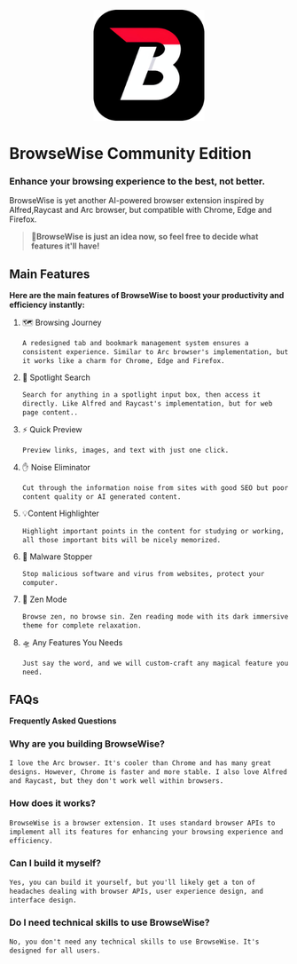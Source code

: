 <p align="center">
  <img alt="BrowseWise Logo" src="./assets/logo.png" width="200" />
</p>

# BrowseWise Community Edition

### Enhance your browsing **experience** to the best, not better.

BrowseWise is yet another AI-powered browser extension inspired by Alfred,Raycast
and Arc browser, but compatible with Chrome, Edge and Firefox. 

> 🤯**BrowseWise is just an idea now, so feel free to decide what features it'll have!**

## Main Features

**Here are the main features of BrowseWise to boost your productivity and efficiency instantly:**

1. 🗺️ Browsing Journey
    ```text
    A redesigned tab and bookmark management system ensures a consistent experience. Similar to Arc browser's implementation, but it works like a charm for Chrome, Edge and Firefox.
    ```

2. 🚀 Spotlight Search
    ```text
    Search for anything in a spotlight input box, then access it directly. Like Alfred and Raycast's implementation, but for web page content..
    ```

3. ⚡️ Quick Preview
    ```text
    Preview links, images, and text with just one click.
    ```

4. ✋ Noise Eliminator
    ```text
    Cut through the information noise from sites with good SEO but poor content quality or AI generated content.
    ```

5. 💡Content Highlighter
    ```text
    Highlight important points in the content for studying or working, all those important bits will be nicely memorized.
    ```

6. 🫸 Malware Stopper
    ```text
    Stop malicious software and virus from websites, protect your computer.
    ```

7. 📖 Zen Mode
    ```text
    Browse zen, no browse sin. Zen reading mode with its dark immersive theme for complete relaxation.
    ```

8. 🛸 Any Features You Needs
    ```text
    Just say the word, and we will custom-craft any magical feature you need.
    ```

## FAQs

**Frequently Asked Questions**

### Why are you building BrowseWise?
 ```text
 I love the Arc browser. It's cooler than Chrome and has many great designs. However, Chrome is faster and more stable. I also love Alfred and Raycast, but they don't work well within browsers.
 ```

### How does it works?
 ```text
 BrowseWise is a browser extension. It uses standard browser APIs to implement all its features for enhancing your browsing experience and efficiency.
 ```

### Can I build it myself?
 ```text
 Yes, you can build it yourself, but you'll likely get a ton of headaches dealing with browser APIs, user experience design, and interface design.
 ```

### Do I need technical skills to use BrowseWise?
 ```text
 No, you don't need any technical skills to use BrowseWise. It's designed for all users.
 ```

